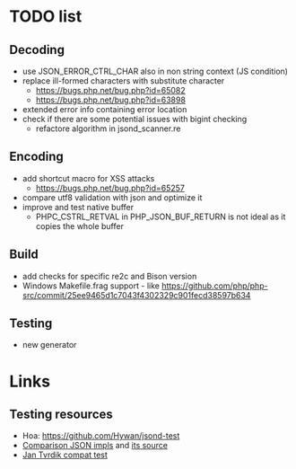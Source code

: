 # TODO list

## Decoding
- use JSON_ERROR_CTRL_CHAR also in non string context (JS condition)
- replace ill-formed characters with substitute character
  - https://bugs.php.net/bug.php?id=65082
  - https://bugs.php.net/bug.php?id=63898
- extended error info containing error location
- check if there are some potential issues with bigint checking
  - refactore algorithm in jsond_scanner.re

## Encoding
- add shortcut macro for XSS attacks
  - https://bugs.php.net/bug.php?id=65257
- compare utf8 validation with json and optimize it
- improve and test native buffer
  - PHPC_CSTRL_RETVAL in PHP_JSON_BUF_RETURN is not ideal as it copies the whole buffer

## Build
- add checks for specific re2c and Bison version
- Windows Makefile.frag support - like https://github.com/php/php-src/commit/25ee9465d1c7043f4302329c901fecd38597b634

## Testing
- new generator

# Links

## Testing resources
- Hoa: https://github.com/Hywan/jsond-test
- [Comparison JSON impls](http://gggeek.altervista.org/sw/article_20070425.html) and [its source](https://github.com/gggeek/phpxmlrpc-extras/blob/master/jsonrpc/testsuite.php)
- [Jan Tvrdik compat test](https://gist.github.com/JanTvrdik/10277952#file-test-php)
